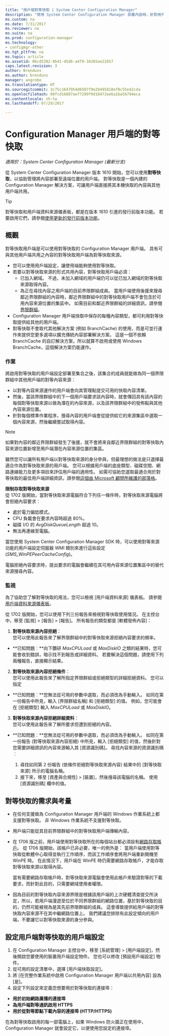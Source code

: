 ```yaml
---
title: "用戶端對等快取 | System Center Configuration Manager"
description: "使用 System Center Configuration Manager 部署內容時，針對用戶端內容來源位置使用對等快取。"
ms.custom: na
ms.date: 7/31/2017
ms.reviewer: na
ms.suite: na
ms.prod: configuration-manager
ms.technology:
- configmgr-other
ms.tgt_pltfrm: na
ms.topic: article
ms.assetid: 86cd5382-8b41-45db-a4f0-16265ae22657
caps.latest.revision: 3
author: Brenduns
ms.author: brenduns
manager: angrobe
ms.translationtype: HT
ms.sourcegitcommit: 3c75c1647954d6507f9e28495810ef8c55e42cda
ms.openlocfilehash: 89fcd16887ae77299f9d18472ee6a1ba56794eca
ms.contentlocale: zh-tw
ms.lasthandoff: 07/29/2017

---
```


# <a name="peer-cache-for-configuration-manager-clients"></a>Configuration Manager 用戶端的對等快取

*適用於：System Center Configuration Manager (最新分支)*

從 System Center Configuration Manager 版本 1610 開始，您可以使用**對等快取**，以協助管理將內容部署至遠端位置的用戶端。 對等快取是一個內建的 Configuration Manager 解決方案，可讓用戶端直接將其本機快取的內容與其他用戶端共用。   

> [!TIP]  
> 對等快取和用戶端資料來源儀表板，都是在版本 1610 引進的發行前版本功能。 若要啟用它們，請參閱[使用更新的發行前版本功能](/sccm/core/servers/manage/pre-release-features)。

## <a name="overview"></a>概觀
對等快取用戶端是可以使用對等快取的 Configuration Manager 用戶端。 具有可與其他用戶端共用之內容的對等快取用戶端為對等快取來源。
 -  您可以使用用戶端設定，讓使用端能夠使用對等快取。
 -  若要以對等快取來源的形式共用內容，對等快取用戶端必須：
    -  已加入網域。 不過，未加入網域的用戶端仍可以從已加入網域的對等快取來源取得內容。
    -  為正在尋找內容之用戶端的目前界限群組成員。 當用戶端使用後援來搜尋鄰近界限群組的內容時，鄰近界限群組中的對等快取用戶端不會包含於可用內容來源位置的集區中。 如需目前和鄰近界限群組的詳細資訊，請參閱[界限群組](/sccm/core/servers/deploy/configure/define-site-boundaries-and-boundary-groups##a-namebkmkboundarygroupsa-boundary-groups)。
 - Configuration Manager 用戶端快取中保存的每種內容類型，都可利用對等快取提供給其他的用戶端。
 -  對等快取不會取代其他解決方案 (例如 BranchCache) 的使用，而是可並行運作來提供您更多選項以擴充傳統內容部署解決方案。 這是一個不依賴 BranchCache 的自訂解決方案，所以就算不啟用或使用 Windows BranchCache，這個解決方案仍能運作。

### <a name="operations"></a>作業

將啟用對等快取的用戶端設定部署至集合之後，該集合的成員就能做為同一個界限群組中其他用戶端的對等內容來源：
 -  以對等內容來源運作的用戶端會向其管理點提交可用的快取內容清單。
 -  然後，當該界限群組中的下一個用戶端要求該內容時，就會傳回具有該內容的每個對等快取來源以做為潛在的內容來源，以及該界限群組中的發佈點與其他內容來源位置。
 -  針對每個標準作業程序，搜尋內容的用戶端會從提供給它的來源集區中選取一個內容來源，然後繼續嘗試取得內容。

> [!NOTE]
> 如果對內容的鄰近界限群組發生了後援，就不會將來自鄰近界限群組的對等快取內容來源位置新增至用戶端潛在內容來源位置的集區。  


雖然您可以讓所有用戶端以對等快取來源的身分參與，但最理想的做法是只選擇最適合作為對等快取來源的用戶端。  您可以根據用戶端的底座類型、磁碟空間、網路連線能力及更多項目來評估用戶端的適用性。 如需可協助您選取最適合用於對等快取的最佳用戶端詳細資訊，請參閱[這個由 Microsoft 顧問所維護的部落格](https://blogs.technet.microsoft.com/setprice/2016/06/29/pe-peer-cache-custom-reporting-examples/)。

**限制存取對等快取來源**  
從 1702 版開始，當對等快取來源電腦符合下列任一條件時，對等快取來源電腦將會拒絕內容要求︰  
  -  處於電力偏低模式。
  -  CPU 負載會在要求內容時超過 80%。
  -  磁碟 I/O 的 *AvgDiskQueueLength* 超過 10。
  -  無法再連線至電腦。   

當您使用 System Center Configuration Manager SDK 時，可以使用對等來源功能的用戶端設定伺服器 WMI 類別來進行這些設定 (*SMS_WinPEPeerCacheConfig*)。

電腦拒絕內容要求時，提出要求的電腦會繼續在其可用內容來源位置集區中的替代來源搜尋內容。   



### <a name="monitoring"></a>監視   
為了協助您了解對等快取的用法，您可以檢視 [用戶端資料來源] 儀表板。 請參閱[用戶端資料來源儀表板](/sccm/core/servers/deploy/configure/monitor-content-you-have-distributed#client-data-sources-dashboard)。

從 1702 版開始，您可以使用下列三份報告來檢視對等快取使用情況。 在主控台中，移至 [監視] >  [報告] > [報告]。 所有報告的類型都是 [軟體發佈內容]：
1.  **對等快取來源內容拒絕**：  
您可以使用此報告來了解界限群組中的對等快取來源拒絕內容要求的頻率。
 - **已知問題︰**向下鑽研 *MaxCPULoad* 或 *MaxDiskIO* 之類的結果時，您可能會收到錯誤，暗示找不到報告或詳細資料。 若要解決這個問題，請使用下列兩種報告，直接顯示結果。

2. **對等快取來源內容拒絕條件**：  
您可以使用此報告來了解所指定界限群組或拒絕類型的詳細拒絕資料。 您可以指定

  - **已知問題︰**您無法從可用的參數中選取，而必須改為手動輸入。 如同在第一份報告中所見，輸入 [界限群組名稱] 和 [拒絕類型] 的值。 例如，您可能會在 [拒絕類型] 輸入 *MaxCPULoad* 或 *MaxDiskIO*。

3. **對等快取來源內容拒絕詳細資料**：   
  您可以使用此報告來了解所要求但遭到拒絕的內容。

 - **已知問題︰**您無法從可用的參數中選取，而必須改為手動輸入。 如同在第一份報告 (對等快取來源內容拒絕) 中所見，輸入 [拒絕類型] 的值，然後針對您需要詳細資訊的內容來源輸入其 [資源識別碼]。  尋找內容來源的資源識別碼︰  

    1. 尋找如同第 2 份報告 (依條件拒絕對等快取來源內容) 結果中的 [對等快取來源] 所示的電腦名稱。  
    2. 接下來，移至 [資產與合規性] > [裝置]，然後搜尋該電腦的名稱。 使用 [資源識別碼] 欄中的值。  


## <a name="requirements-and-considerations-for-peer-cache"></a>對等快取的需求與考量
-   在任何支援做為 Configuration Manager 用戶端的 Windows 作業系統上都支援對等快取。 非 Windows 作業系統不支援對等快取。

-   用戶端只能從其目前界限群組中的對等快取用戶端傳輸內容。

-   在 1706 版之前，用戶端使用對等快取所在的每個站台都必須設有[網路存取帳戶](/sccm/core/plan-design/hierarchy/manage-accounts-to-access-content#a-namebkmknaaa-network-access-account)。 從 1706 版開始，該帳戶已非必要，唯一的例外是：  當用戶端使用對等快取從軟體中心取得並執行工作順序，而該工作順序會將用戶端重新開機至 WinPE 時。  在此情況下，用戶端在 WinPE 時仍需要網路存取帳戶，才能存取對等快取來源以取得內容。

    當有需要網路存取帳戶時，對等快取來源電腦會使用此帳戶來驗證對等的下載要求，而針對此目的，只需要網域使用者權限。

-   因為目前的對等快取內容來源界限是根據該用戶端的上次硬體清查提交所決定，所以，若用戶端漫遊至位於不同界限群組的網路位置，基於對等快取的目的，仍然可能被視為是其先前界限群組的成員。 這會導致提供給用戶端的對等快取內容來源不在其中繼網路位置上。 我們建議您排除有此設定傾向的用戶端，不要讓它以對等快取來源的身分參與。

## <a name="to-configure-client-peer-cache-client-settings"></a>設定用戶端對等快取的用戶端設定
1.  在 Configuration Manager 主控台中，移至 [系統管理] > [用戶端設定]，然後開啟您要使用的裝置用戶端設定物件。 您也可以修改 [預設用戶端設定] 物件。
2.  從可用的設定清單中，選擇 [用戶端快取設定]。
3.  將 [在完整作業系統中啟用 Configuration Manager 用戶端以共用內容] 設為 [是]。
4.  設定下列設定來定義您想要用於對等快取的連接埠：  
  -  **用於初始網路廣播的連接埠**
  -  **為用戶端對等通訊啟用 HTTPS**
  -  **用於從對等節點下載內容的連接埠 (HTTP/HTTPS)**

在為對等快取啟用的每一部電腦上，如果 Windows 防火牆正在使用中，Configuration Manager 就會設定它，以便使用您設定的連接埠。

